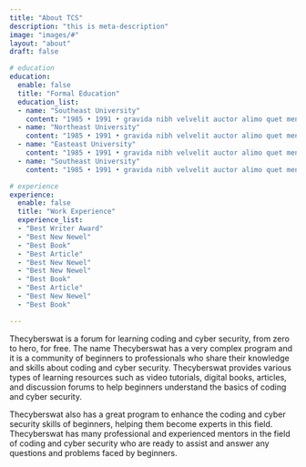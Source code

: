 ```yaml
---
title: "About TCS"
description: "this is meta-description"
image: "images/#"
layout: "about"
draft: false

# education
education:
  enable: false
  title: "Formal Education"
  education_list:
  - name: "Southeast University"
    content: "1985 • 1991 • gravida nibh velvelit auctor alimo quet menean solli"
  - name: "Northeast University"
    content: "1985 • 1991 • gravida nibh velvelit auctor alimo quet menean solli"
  - name: "Easteast University"
    content: "1985 • 1991 • gravida nibh velvelit auctor alimo quet menean solli"
  - name: "Southeast University"
    content: "1985 • 1991 • gravida nibh velvelit auctor alimo quet menean solli"

# experience
experience:
  enable: false
  title: "Work Experience"
  experience_list:
  - "Best Writer Award"
  - "Best New Newel"
  - "Best Book"
  - "Best Article"
  - "Best New Newel"
  - "Best New Newel"
  - "Best Book"
  - "Best Article"
  - "Best New Newel"
  - "Best Book"

---
```


Thecyberswat is a forum for learning coding and cyber security, from zero to hero, for free. The name Thecyberswat has a very complex program and it is a community of beginners to professionals who share their knowledge and skills about coding and cyber security. Thecyberswat provides various types of learning resources such as video tutorials, digital books, articles, and discussion forums to help beginners understand the basics of coding and cyber security.

Thecyberswat also has a great program to enhance the coding and cyber security skills of beginners, helping them become experts in this field. Thecyberswat has many professional and experienced mentors in the field of coding and cyber security who are ready to assist and answer any questions and problems faced by beginners.
